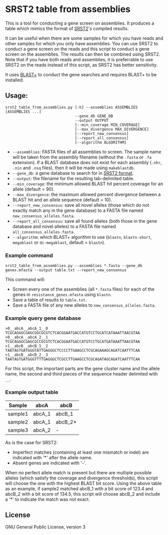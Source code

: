 # SRST2 table from assemblies

This is a tool for conducting a gene screen on assemblies.  It produces a table which mimics the format of [SRST2](https://github.com/katholt/srst2)'s compiled results.

It can be useful when there are some samples for which you have reads and other samples for which you only have assemblies.  You can use SRST2 to conduct a gene screen on the reads and this script to conduct a gene screen on the assemblies.  The results can then be combined using SRST2.  Note that if you have both reads and assemblies, it is preferrable to use SRST2 on the reads instead of this script, as SRST2 has better sensitivity.

It uses [BLAST+](http://www.ncbi.nlm.nih.gov/books/NBK279690/) to conduct the gene searches and requires BLAST+ to be installed.

## Usage:
```
srst2_table_from_assemblies.py [-h] --assemblies ASSEMBLIES [ASSEMBLIES ...]
                               --gene_db GENE_DB
                               --output OUTPUT
                               [--min_coverage MIN_COVERAGE]
                               [--max_divergence MAX_DIVERGENCE]
                               [--report_new_consensus]
                               [--report_all_consensus]
                               [--algorithm ALGORITHM]
```

* `--assemblies`: FASTA files of all assemblies to screen.  The sample name will be taken from the assembly filename (without the `.fasta` or `.fa` extension).  If a BLAST database does not exist for each assembly (`.nhr`, `.nin` and `.nsq` files), then it will be made using `makeblastdb`.
* `--gene_db`: a gene database to search for in [SRST2 format](https://github.com/katholt/srst2#generating-srst2-compatible-clustered-database-from-raw-sequences).
* `--output`: the filename for the resulting tab-delimited table.
* `--min_coverage`: the minimum allowed BLAST hit percent coverage for an allele (default = 90).
* `--max_divergence`: the maximum allowed percent divergence between a BLAST hit and an allele sequence (default = 10).
* `--report_new_consensus`: save all novel alleles (those which do not exactly match any in the gene database) to a FASTA file named `new_consensus_alleles.fasta`.
* `--report_all_consensus`: save all found alleles (both those in the gene database and novel alleles) to a FASTA file named `all_consensus_alleles.fasta`.
* `--algorithm`: which BLAST+ algorithm to use (`blastn`, `blastn-short`, `megablast` or `dc-megablast`, default = `blastn`).

### Example command

`srst2_table_from_assemblies.py --assemblies *.fasta --gene_db genes.mfasta --output table.txt --report_new_consensus`

This command will:
* Screen every one of the assemblies (all `*.fasta` files) for each of the genes in `resistance_genes.mfasta` using `blastn`.
* Save a table of results to `table.txt`.
* Save a FASTA file of any new alleles to `new_consensus_alleles.fasta`.

### Example query gene database

```
>0__abcA__abcA_1__0
TCGCAGGGCGAGCGGCGCGTCTCACGGAATGACCATGTCCTGCATCATAAATTAACGTAA
>0__abcA__abcA_2__1
TCGCAGGGCGAGCGCCGCGTCTCACGGAATGACCATGTCCTGCATGATAAATTAACGTAA
>1__abcB__abcB_1__2
TAATAGTGATGGGTATTGAGGGCTCCCCTTGAAGCCTCGCAGAAAGCAGATCAATTTCAA
>1__abcB__abcB_2__3
TAATAGTGATGGGTTTTGAGGGCTCGCCTTGAAGCCTCGCAGATAGCAGATCAATTTCAA
```

For this script, the important parts are the gene cluster name and the allele name, the second and third pieces of the sequence header delimited with `__`.

### Example output table

Sample | abcA | abcB
--- | --- | --- |
sample1 | abcA_1 | abcB_1 |
sample2 | abcA_1 | abcB_2* |
sample3 | abcA_2 | - |

As is the case for SRST2:
* Imperfect matches (containing at least one mismatch or indel) are indicated with '*' after the allele name.
* Absent genes are indicated with '-'.

When no perfect allele match is present but there are multiple possible alleles (which satisfy the coverage and divergence thresholds), this script will choose the one with the highest BLAST bit score.  Using the above table as an example, if sample2 matched abcB_1 with a bit score of 123.4 and abcB_2 with a bit score of 134.5, this script will choose abcB_2 and include a '*' to indicate the match was not exact.

## License

GNU General Public License, version 3
